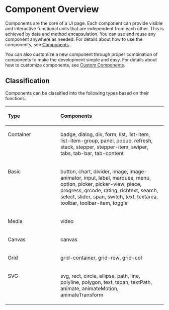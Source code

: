 # Component Overview<a name="EN-US_TOPIC_0000001063340551"></a>

Components are the core of a UI page. Each component can provide visible and interactive functional units that are independent from each other. This is achieved by data and method encapsulation. You can use and reuse any component anywhere as needed. For details about how to use the components, see  [Components](../reference/arkui-js/js-components-common-attributes.md).

You can also customize a new component through proper combination of components to make the development simple and easy. For details about how to customize components, see  [Custom Components](ui-js-custom-components.md).

## Classification<a name="section154381954142018"></a>

Components can be classified into the following types based on their functions.

<a name="table5353044132913"></a>
<table><thead align="left"><tr id="row18353134417291"><th class="cellrowborder" valign="top" width="33.23%" id="mcps1.1.3.1.1"><p id="p9353844172910"><a name="p9353844172910"></a><a name="p9353844172910"></a>Type</p>
</th>
<th class="cellrowborder" valign="top" width="66.77%" id="mcps1.1.3.1.2"><p id="p17353194412910"><a name="p17353194412910"></a><a name="p17353194412910"></a>Components</p>
</th>
</tr>
</thead>
<tbody><tr id="row735474422917"><td class="cellrowborder" valign="top" width="33.23%" headers="mcps1.1.3.1.1 "><p id="p135464414291"><a name="p135464414291"></a><a name="p135464414291"></a>Container</p>
</td>
<td class="cellrowborder" valign="top" width="66.77%" headers="mcps1.1.3.1.2 "><p id="p163541544152914"><a name="p163541544152914"></a><a name="p163541544152914"></a>badge, dialog, div, form, list, list-item, list-item-group, panel, popup, refresh, stack, stepper, stepper-item, swiper, tabs, tab-bar, tab-content</p>
</td>
</tr>
<tr id="row5354124411297"><td class="cellrowborder" valign="top" width="33.23%" headers="mcps1.1.3.1.1 "><p id="p33541644182911"><a name="p33541644182911"></a><a name="p33541644182911"></a>Basic</p>
</td>
<td class="cellrowborder" valign="top" width="66.77%" headers="mcps1.1.3.1.2 "><p id="p171418529304"><a name="p171418529304"></a><a name="p171418529304"></a>button, chart, divider, image, image-animator, input, label, marquee, menu, option, picker, picker-view, piece, progress, qrcode, rating, richtext, search, select, slider, span, switch, text, textarea, toolbar, toolbar-item, toggle</p>
</td>
</tr>
<tr id="row1235411446292"><td class="cellrowborder" valign="top" width="33.23%" headers="mcps1.1.3.1.1 "><p id="p535419445292"><a name="p535419445292"></a><a name="p535419445292"></a>Media</p>
</td>
<td class="cellrowborder" valign="top" width="66.77%" headers="mcps1.1.3.1.2 "><p id="p113542443298"><a name="p113542443298"></a><a name="p113542443298"></a>video</p>
</td>
</tr>
<tr id="row1935454413298"><td class="cellrowborder" valign="top" width="33.23%" headers="mcps1.1.3.1.1 "><p id="p14354184402911"><a name="p14354184402911"></a><a name="p14354184402911"></a>Canvas</p>
</td>
<td class="cellrowborder" valign="top" width="66.77%" headers="mcps1.1.3.1.2 "><p id="p435484419292"><a name="p435484419292"></a><a name="p435484419292"></a>canvas</p>
</td>
</tr>
<tr id="row138471514133011"><td class="cellrowborder" valign="top" width="33.23%" headers="mcps1.1.3.1.1 "><p id="p2848141417309"><a name="p2848141417309"></a><a name="p2848141417309"></a>Grid</p>
</td>
<td class="cellrowborder" valign="top" width="66.77%" headers="mcps1.1.3.1.2 "><p id="p1824219411343"><a name="p1824219411343"></a><a name="p1824219411343"></a>grid-container, grid-row, grid-col</p>
</td>
</tr>
<tr id="row1199452616306"><td class="cellrowborder" valign="top" width="33.23%" headers="mcps1.1.3.1.1 "><p id="p99943266305"><a name="p99943266305"></a><a name="p99943266305"></a>SVG</p>
</td>
<td class="cellrowborder" valign="top" width="66.77%" headers="mcps1.1.3.1.2 "><p id="p129949269305"><a name="p129949269305"></a><a name="p129949269305"></a>svg, rect, circle, ellipse, path, line, polyline, polygon, text, tspan, textPath, animate, animateMotion, animateTransform</p>
</td>
</tr>
</tbody>
</table>
